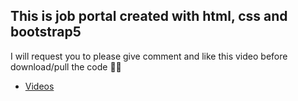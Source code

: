 <h2>This is job portal created with html, css and bootstrap5</h2>
<p>I will request you to please give comment and like this video before download/pull the code 🙏🙏</p>
<ul>
    <li><a href="https://www.youtube.com/watch?v=8HLkGyxPO_Q&pp=ygUQY29kZSBhcnRpc2FuIGxhYg%3D%3D">Videos</a></li>
</ul>